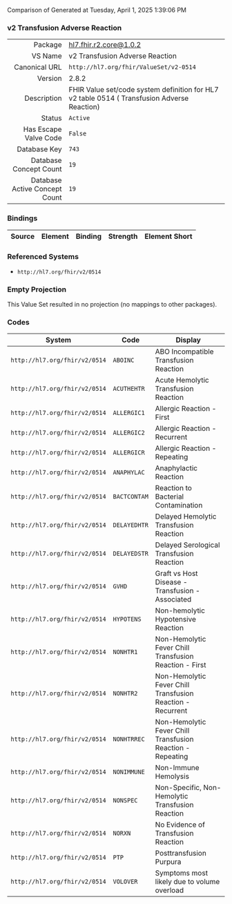 Comparison of 
Generated at Tuesday, April 1, 2025 1:39:06 PM

### v2 Transfusion Adverse Reaction

|      |     |
| ---: | --- |
| Package | hl7.fhir.r2.core@1.0.2 |
| VS Name | v2 Transfusion Adverse Reaction |
| Canonical URL | `http://hl7.org/fhir/ValueSet/v2-0514` |
| Version | 2.8.2 |
| Description | FHIR Value set/code system definition for HL7 v2 table 0514 ( Transfusion Adverse Reaction) |
| Status | `Active` |
| Has Escape Valve Code | `False` |
| Database Key | `743` |
| Database Concept Count | `19` |
| Database Active Concept Count | `19` |
### Bindings

| Source | Element | Binding | Strength | Element Short |
| ------ | ------- | ------- | -------- | ------------- |

### Referenced Systems

* `http://hl7.org/fhir/v2/0514`
### Empty Projection

This Value Set resulted in no projection (no mappings to other packages).

### Codes

| System | Code | Display |
| ------ | ---- | ------- |
| `http://hl7.org/fhir/v2/0514` | `ABOINC` | ABO Incompatible Transfusion Reaction |
| `http://hl7.org/fhir/v2/0514` | `ACUTHEHTR` | Acute Hemolytic Transfusion Reaction |
| `http://hl7.org/fhir/v2/0514` | `ALLERGIC1` | Allergic Reaction - First |
| `http://hl7.org/fhir/v2/0514` | `ALLERGIC2` | Allergic Reaction - Recurrent |
| `http://hl7.org/fhir/v2/0514` | `ALLERGICR` | Allergic Reaction - Repeating |
| `http://hl7.org/fhir/v2/0514` | `ANAPHYLAC` | Anaphylactic Reaction |
| `http://hl7.org/fhir/v2/0514` | `BACTCONTAM` | Reaction to Bacterial Contamination |
| `http://hl7.org/fhir/v2/0514` | `DELAYEDHTR` | Delayed Hemolytic Transfusion Reaction |
| `http://hl7.org/fhir/v2/0514` | `DELAYEDSTR` | Delayed Serological Transfusion Reaction |
| `http://hl7.org/fhir/v2/0514` | `GVHD` | Graft vs Host Disease - Transfusion - Associated |
| `http://hl7.org/fhir/v2/0514` | `HYPOTENS` | Non-hemolytic Hypotensive Reaction |
| `http://hl7.org/fhir/v2/0514` | `NONHTR1` | Non-Hemolytic Fever Chill Transfusion Reaction - First |
| `http://hl7.org/fhir/v2/0514` | `NONHTR2` | Non-Hemolytic Fever Chill Transfusion Reaction - Recurrent |
| `http://hl7.org/fhir/v2/0514` | `NONHTRREC` | Non-Hemolytic Fever Chill Transfusion Reaction - Repeating |
| `http://hl7.org/fhir/v2/0514` | `NONIMMUNE` | Non-Immune Hemolysis |
| `http://hl7.org/fhir/v2/0514` | `NONSPEC` | Non-Specific, Non-Hemolytic Transfusion Reaction |
| `http://hl7.org/fhir/v2/0514` | `NORXN` | No Evidence of Transfusion Reaction |
| `http://hl7.org/fhir/v2/0514` | `PTP` | Posttransfusion Purpura |
| `http://hl7.org/fhir/v2/0514` | `VOLOVER` | Symptoms most likely due to volume overload |
